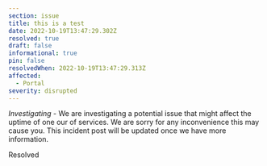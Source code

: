 ```yaml
---
section: issue
title: this is a test
date: 2022-10-19T13:47:29.302Z
resolved: true
draft: false
informational: true
pin: false
resolvedWhen: 2022-10-19T13:47:29.313Z
affected:
  - Portal
severity: disrupted
---
```

*Investigating* - We are investigating a potential issue that might affect the uptime of one our of services. We are sorry for any inconvenience this may cause you. This incident post will be updated once we have more information.

R﻿esolved